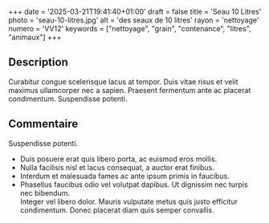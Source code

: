 +++
date = '2025-03-21T19:41:40+01:00'
draft = false
title = 'Seau 10 Litres'
photo = 'seau-10-litres.jpg'
alt = 'des seaux de 10 litres'
rayon = 'nettoyage'
numero = 'VV12'
keywords = ["nettoyage", "grain", "contenance", "litres", "animaux"]
+++

## Description
Curabitur congue scelerisque lacus at tempor. Duis vitae risus et velit maximus ullamcorper nec a sapien. Praesent fermentum ante ac placerat condimentum. Suspendisse potenti. 
## Commentaire
Suspendisse potenti. 
- Duis posuere erat quis libero porta, ac euismod eros mollis.
- Nulla facilisis nisl et lacus consequat, a auctor erat finibus.
- Interdum et malesuada fames ac ante ipsum primis in faucibus.
- Phasellus faucibus odio vel volutpat dapibus. 
Ut dignissim nec turpis nec bibendum.  
Integer vel libero dolor. Mauris vulputate metus quis justo efficitur condimentum. Donec placerat diam quis semper convallis.